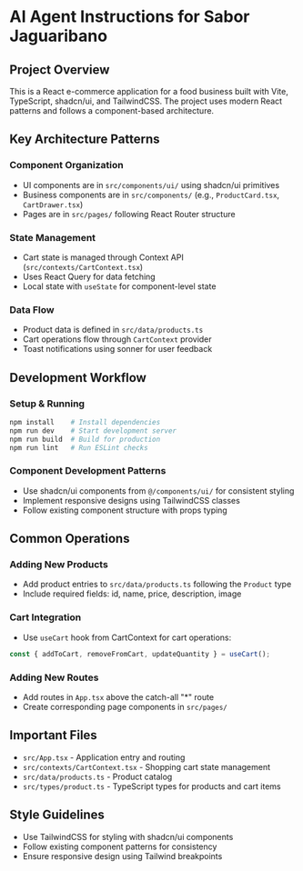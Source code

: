 # AI Agent Instructions for Sabor Jaguaribano

## Project Overview
This is a React e-commerce application for a food business built with Vite, TypeScript, shadcn/ui, and TailwindCSS. The project uses modern React patterns and follows a component-based architecture.

## Key Architecture Patterns

### Component Organization
- UI components are in `src/components/ui/` using shadcn/ui primitives
- Business components are in `src/components/` (e.g., `ProductCard.tsx`, `CartDrawer.tsx`)
- Pages are in `src/pages/` following React Router structure

### State Management
- Cart state is managed through Context API (`src/contexts/CartContext.tsx`)
- Uses React Query for data fetching
- Local state with `useState` for component-level state

### Data Flow
- Product data is defined in `src/data/products.ts`
- Cart operations flow through `CartContext` provider
- Toast notifications using sonner for user feedback

## Development Workflow

### Setup & Running
```sh
npm install    # Install dependencies
npm run dev    # Start development server
npm run build  # Build for production
npm run lint   # Run ESLint checks
```

### Component Development Patterns
- Use shadcn/ui components from `@/components/ui/` for consistent styling
- Implement responsive designs using TailwindCSS classes
- Follow existing component structure with props typing

## Common Operations

### Adding New Products
- Add product entries to `src/data/products.ts` following the `Product` type
- Include required fields: id, name, price, description, image

### Cart Integration
- Use `useCart` hook from CartContext for cart operations:
```typescript
const { addToCart, removeFromCart, updateQuantity } = useCart();
```

### Adding New Routes
- Add routes in `App.tsx` above the catch-all "*" route
- Create corresponding page components in `src/pages/`

## Important Files
- `src/App.tsx` - Application entry and routing
- `src/contexts/CartContext.tsx` - Shopping cart state management
- `src/data/products.ts` - Product catalog
- `src/types/product.ts` - TypeScript types for products and cart items

## Style Guidelines
- Use TailwindCSS for styling with shadcn/ui components
- Follow existing component patterns for consistency
- Ensure responsive design using Tailwind breakpoints